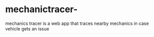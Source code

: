 # mechanictracer-
mechanics tracer is a web app that traces nearby mechanics in case vehicle gets an issue
